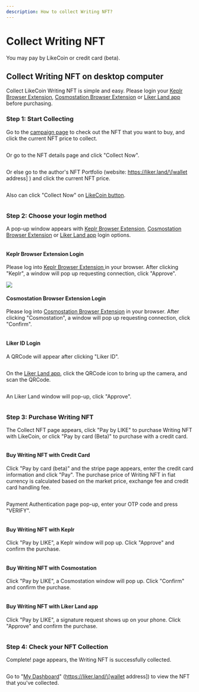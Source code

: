 ```yaml
---
description: How to collect Writing NFT?
---
```


# Collect Writing NFT

&#x20;You may pay by LikeCoin or credit card (beta).

## Collect Writing NFT on desktop computer

Collect LikeCoin Writing NFT is simple and easy. Please login your [Keplr Browser Extension](../wallet/keplr/), [Cosmostation Browser Extension](../wallet/cosmostation/) or [Liker Land app](../../user-guide/liker-land/download.md) before purchasing.

### Step 1: Start Collecting

Go to the [campaign page](https://liker.land/campaign/writing-nft) to check out the NFT that you want to buy, and click the current NFT price to collect.

<figure><img src="../../.gitbook/assets/Buy NFT 01.png" alt=""><figcaption></figcaption></figure>

Or go to the NFT details page and click "Collect Now".

<figure><img src="../../.gitbook/assets/Buy NFT 02.png" alt=""><figcaption></figcaption></figure>

Or else go to the author's NFT Portfolio (website: https://liker.land/\[wallet address] ) and click the current NFT price.

<figure><img src="../../.gitbook/assets/Buy NFT 03.png" alt=""><figcaption></figcaption></figure>

Also can click "Collect Now" on [LikeCoin button](../../user-guide/creator/).

<figure><img src="../../.gitbook/assets/Buy NFT 16-en.png" alt=""><figcaption></figcaption></figure>

### Step 2: Choose your login method

A pop-up window appears with [Keplr Browser Extension](../wallet/keplr/), [Cosmostation Browser Extension](../wallet/cosmostation/) or [Liker Land app](../../user-guide/liker-land/download.md) login options.

<figure><img src="../../.gitbook/assets/Buy NFT 04.png" alt=""><figcaption></figcaption></figure>

#### Keplr Browser Extension Login

Please log into [Keplr Browser Extension ](../wallet/keplr/)in your browser. After clicking "Keplr", a window will pop up requesting connection, click "Approve".

![](<../../.gitbook/assets/Buy NFT 05.png>)

#### Cosmostation Browser Extension Login

Please log into [Cosmostation Browser Extension](../wallet/cosmostation/) in your browser. After clicking "Cosmostation", a window will pop up requesting connection, click "Confirm".

<figure><img src="../../.gitbook/assets/Buy NFT 13.png" alt=""><figcaption></figcaption></figure>

#### Liker ID Login

A QRCode will appear after clicking "Liker ID".

<figure><img src="../../.gitbook/assets/Buy NFT 08.png" alt=""><figcaption></figcaption></figure>

On the [Liker Land app](../../user-guide/liker-land/download.md), click the QRCode icon to bring up the camera, and scan the QRCode.

<figure><img src="../../.gitbook/assets/Buy NFT 09-en.png" alt=""><figcaption></figcaption></figure>

An Liker Land window will pop-up, click "Approve".

<figure><img src="../../.gitbook/assets/Buy NFT 10-en.png" alt=""><figcaption></figcaption></figure>

### Step 3: Purchase Writing NFT

The Collect NFT page appears, click "Pay by LIKE" to purchase Writing NFT with LikeCoin, or click "Pay by card (Beta)" to purchase with a credit card.

<figure><img src="../../.gitbook/assets/Buy NFT 06.png" alt=""><figcaption></figcaption></figure>

#### Buy Writing NFT with Credit Card

Click "Pay by card (beta)" and the stripe page appears, enter the credit card information and click "Pay". The purchase price of Writing NFT in fiat currency is calculated based on the market price, exchange fee and credit card handling fee.

<figure><img src="../../.gitbook/assets/Buy NFT 17.png" alt=""><figcaption></figcaption></figure>

Payment Authentication page pop-up, enter your OTP code and press "VERIFY".

<figure><img src="../../.gitbook/assets/Buy NFT 18.png" alt=""><figcaption></figcaption></figure>

#### Buy Writing NFT with Keplr

Click "Pay by LIKE", a Keplr window will pop up. Click "Approve" and confirm the purchase.

<figure><img src="../../.gitbook/assets/Buy NFT 07.png" alt=""><figcaption></figcaption></figure>

#### Buy Writing NFT with Cosmostation

Click "Pay by LIKE", a Cosmostation window will pop up. Click "Confirm" and confirm the purchase.

<figure><img src="../../.gitbook/assets/Buy NFT 14.png" alt=""><figcaption></figcaption></figure>

#### Buy Writing NFT with Liker Land app

Click "Pay by LIKE", a signature request shows up on your phone. Click "Approve" and confirm the purchase.

<figure><img src="../../.gitbook/assets/Buy NFT 11-en.png" alt=""><figcaption></figcaption></figure>

### Step 4: Check your NFT Collection

Complete! page appears, the Writing NFT is successfully collected.

<figure><img src="../../.gitbook/assets/Buy NFT 15.png" alt=""><figcaption></figcaption></figure>

Go to "[My Dashboard](https://liker.land/dashboard)" (https://liker.land/\[wallet address]) to view the NFT that you've collected.

<figure><img src="../../.gitbook/assets/Buy NFT 12.png" alt=""><figcaption></figcaption></figure>
